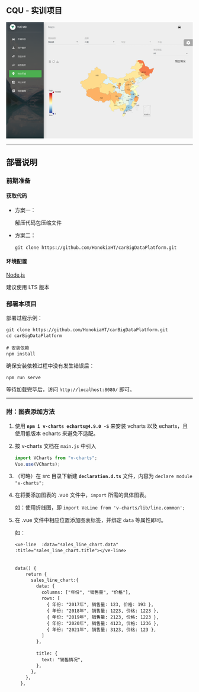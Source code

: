 ## CQU - 实训项目



![map_example](./src/map_example.png)



---

## 部署说明



### 前期准备

#### 获取代码

- 方案一：

  解压代码包压缩文件

- 方案二：

  `git clone https://github.com/HonokiaHT/carBigDataPlatform.git `

  

#### 环境配置

[Node.js](https://nodejs.org/en/)

建议使用 LTS 版本



### 部署本项目

部署过程示例：

```shell
git clone https://github.com/HonokiaHT/carBigDataPlatform.git
cd carBigDataPlatform

# 安装依赖
npm install
```



确保安装依赖过程中没有发生错误后：

```shell
npm run serve
```



等待加载完毕后，访问 `http://localhost:8080/` 即可。



---



### 附：图表添加方法

1. 使用 **`npm i v-charts echarts@4.9.0 -S`** 来安装 vcharts 以及 echarts，且使用低版本 echarts 来避免不适配。

2. 按 v-charts 文档在 `main.js` 中引入

   ```js
   import VCharts from "v-charts";
   Vue.use(VCharts);
   ```

3. （可略）在 src 目录下新建 **`declaration.d.ts`** 文件，内容为 `declare module "v-charts";` 

4. 在将要添加图表的 .vue 文件中，`import` 所需的具体图表。

   如：使用折线图，即 `import VeLine from 'v-charts/lib/line.common';`

5. 在 .vue 文件中相应位置添加图表标签，并绑定 `data` 等属性即可。

   如：

   ```vue
   <ve-line  :data="sales_line_chart.data" :title="sales_line_chart.title"></ve-line>
   
   
   data() {
       return {
         sales_line_chart:{
           data: {
             columns: ["年份", "销售量", "价格"],
             rows: [
               { 年份: "2017年", 销售量: 123, 价格: 193 },
               { 年份: "2018年", 销售量: 1223, 价格: 1223 },
               { 年份: "2019年", 销售量: 2123, 价格: 1223 },
               { 年份: "2020年", 销售量: 4123, 价格: 1236 },
               { 年份: "2021年", 销售量: 3123, 价格: 123 },
             ]
           },
   
           title: {
             text: "销售情况",
           },
         },
       },
     },
   ```

   

